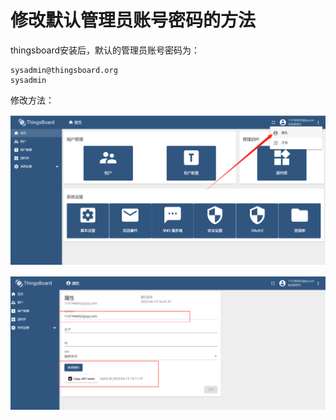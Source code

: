 # 修改默认管理员账号密码的方法

thingsboard安装后，默认的管理员账号密码为：

```
sysadmin@thingsboard.org
sysadmin
```

修改方法：

![image-20230615164229995](Imag/image-20230615164229995.png)

![image-20230615164246444](Imag/image-20230615164246444.png)